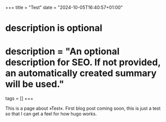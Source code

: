 +++
title = "Test"
date = "2024-10-05T16:40:57+01:00"

#
# description is optional
#
# description = "An optional description for SEO. If not provided, an automatically created summary will be used."

tags = []
+++

This is a page about »Test«.
First blog post coming soon, this is just a test so that I can get a feel for how hugo works.
